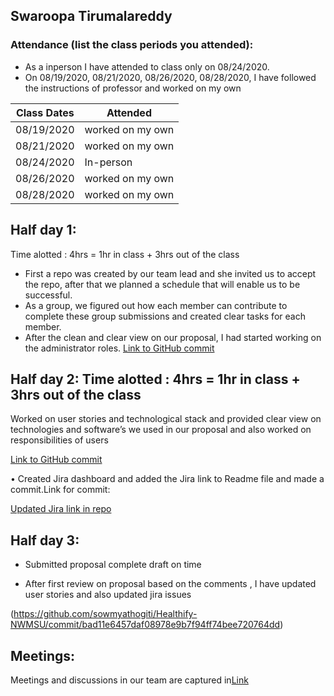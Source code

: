 ## Swaroopa Tirumalareddy
### Attendance (list the class periods you attended):
- As a inperson I have attended to class only on 08/24/2020.
- On 08/19/2020, 08/21/2020, 08/26/2020, 08/28/2020, I have followed the instructions of professor and worked on my own 

| Class Dates | Attended |
|----------|-------------|
| 08/19/2020 | worked on my own |
| 08/21/2020 | worked on my own |
| 08/24/2020 | In-person |
| 08/26/2020 | worked on my own |
| 08/28/2020 | worked on my own |

## Half day 1:

Time alotted : 4hrs = 1hr in class + 3hrs out of the class
- First a repo was created by our team lead and she invited us to accept the repo, after that we planned a schedule that will enable us to be successful.
- As a group, we figured out how each member can contribute to complete these group submissions and created clear tasks for each member. 
- After the clean and clear view on our proposal, I had started working on the administrator roles.
[Link to GitHub commit](https://github.com/sowmyathogiti/Healthify-NWMSU/commit/8cf4de2b834a58fa6878a53d662423d0c0d5c61d)


## Half day 2: Time alotted : 4hrs = 1hr in class + 3hrs out of the class
Worked on user stories and technological stack and provided clear view on technologies and software’s we used in our proposal and also worked on responsibilities of users

[Link to GitHub commit](https://github.com/sowmyathogiti/Healthify-NWMSU/commit/99f07e7235b63bd9887a219b17a11bfb5fbac4b9)

•	Created Jira dashboard and added the Jira link to Readme file and made a commit.Link for commit: 

[Updated Jira link in repo](https://sowmyathogiti27.atlassian.net/jira/software/projects/HN/boards/2/backlog?assignee=5e229d055523db0ca66bdb27&selectedIssue=HN-9)


## Half day 3:

- Submitted proposal complete draft on time 

- After first review on proposal based on the comments , I have updated user stories and also updated jira issues 

 (https://github.com/sowmyathogiti/Healthify-NWMSU/commit/bad11e6457daf08978e9b7f94ff74bee720764dd)
 ## Meetings:
  Meetings and discussions in our team are captured in[Link](https://github.com/sowmyathogiti/Healthify-NWMSU/blob/master/Contributions/meetings)

